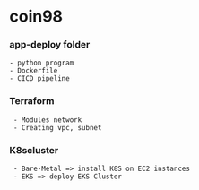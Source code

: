 # coin98

 ### app-deploy folder ####
 ```
 - python program
 - Dockerfile
 - CICD pipeline
```

### Terraform ####
```
 - Modules network
 - Creating vpc, subnet
```

### K8scluster ###
```
 - Bare-Metal => install K8S on EC2 instances
 - EKS => deploy EKS Cluster
```
